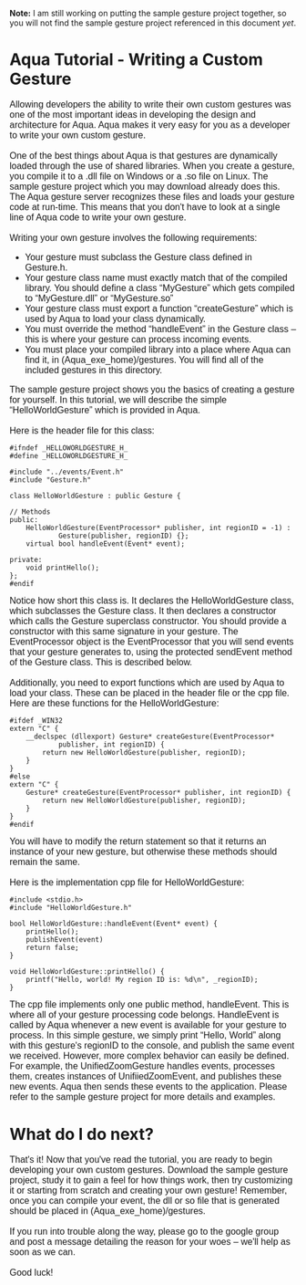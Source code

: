 **Note:** I am still working on putting the sample gesture project together, so you will not find the sample gesture project referenced in this document _yet_.

# Aqua Tutorial - Writing a Custom Gesture #

<font face='arial' size='3'>
Allowing developers the ability to write their own custom gestures was one of the most important ideas in developing the design and architecture for Aqua.  Aqua makes it very easy for you as a developer to write your own custom gesture.<br>
<br>
One of the best things about Aqua is that gestures are dynamically loaded through the use of shared libraries.  When you create a gesture, you compile it to a .dll file on Windows or a .so file on Linux.  The sample gesture project which you may download already does this.  The Aqua gesture server recognizes these files and loads your gesture code at run-time.  This means that you don't have to look at a single line of Aqua code to write your own gesture.<br>
<br>
Writing your own gesture involves the following requirements:<br>
<ul><li>Your gesture must subclass the Gesture class defined in Gesture.h.<br>
</li><li>Your gesture class name must exactly match that of the compiled library.  You should define a class “MyGesture” which gets compiled to “MyGesture.dll” or “MyGesture.so”<br>
</li><li>Your gesture class must export a function “createGesture” which is used by Aqua to load your class dynamically.<br>
</li><li>You must override the method “handleEvent” in the Gesture class – this is where your gesture can process incoming events.<br>
</li><li>You must place your compiled library into a place where Aqua can find it, in (Aqua_exe_home)/gestures.  You will find all of the included gestures in this directory.</li></ul>

The sample gesture project shows you the basics of creating a gesture for yourself.  In this tutorial, we will describe the simple “HelloWorldGesture” which is provided in Aqua.<br>
<br>
Here is the header file for this class:<br>
</font>

```
#ifndef _HELLOWORLDGESTURE_H_
#define _HELLOWORLDGESTURE_H_

#include "../events/Event.h"
#include "Gesture.h"  

class HelloWorldGesture : public Gesture {

// Methods
public:
    HelloWorldGesture(EventProcessor* publisher, int regionID = -1) :
            Gesture(publisher, regionID) {};
    virtual bool handleEvent(Event* event);
    
private:
    void printHello();
};
#endif
```

<font face='arial' size='3'>
Notice how short this class is.  It declares the HelloWorldGesture class, which subclasses the Gesture class.  It then declares a constructor which calls the Gesture superclass constructor.  You should provide a constructor with this same signature in your gesture.  The EventProcessor object is the EventProcessor that you will send events that your gesture generates to, using the protected sendEvent method of the Gesture class.  This is described below.<br>
<br>
Additionally, you need to export functions which are used by Aqua to load your class.  These can be placed in the header file or the cpp file.  Here are these functions for the HelloWorldGesture:<br>
</font>

```
#ifdef _WIN32
extern "C" {
    __declspec (dllexport) Gesture* createGesture(EventProcessor* 
            publisher, int regionID) {
        return new HelloWorldGesture(publisher, regionID);
    }
}
#else
extern "C" {
    Gesture* createGesture(EventProcessor* publisher, int regionID) {
        return new HelloWorldGesture(publisher, regionID);
    }
}
#endif
```

<font face='arial' size='3'>
You will have to modify the return statement so that it returns an instance of your new gesture, but otherwise these methods should remain the same.<br>
<br>
Here is the implementation cpp file for HelloWorldGesture:<br>
</font>

```
#include <stdio.h>
#include "HelloWorldGesture.h"

bool HelloWorldGesture::handleEvent(Event* event) {
    printHello();
    publishEvent(event)
    return false;
}

void HelloWorldGesture::printHello() {
    printf("Hello, world! My region ID is: %d\n", _regionID);
}
```

<font face='arial' size='3'>
The cpp file implements only one public method, handleEvent.  This is where all of your gesture processing code belongs.  HandleEvent is called by Aqua whenever a new event is available for your gesture to process.  In this simple gesture, we simply print “Hello, World” along with this gesture's regionID to the console, and publish the same event we received.  However, more complex behavior can easily be defined.  For example, the UnifiedZoomGesture handles events, processes them, creates instances of UnifiiedZoomEvent, and publishes these new events.  Aqua then sends these events to the application.  Please refer to the sample gesture project for more details and examples.<br>
</font>

# What do I do next? #

<font face='arial' size='3'>
That's it!  Now that you've read the tutorial, you are ready to begin developing your own custom gestures.  Download the sample gesture project, study it to gain a feel for how things work, then try customizing it or starting from scratch and creating your own gesture!  Remember, once you can compile your event, the dll or so file that is generated should be placed in (Aqua_exe_home)/gestures.<br>
<br>
If you run into trouble along the way, please go to the google group and post a message detailing the reason for your woes – we'll help as soon as we can.<br>
<br>
Good luck!<br>
</font>